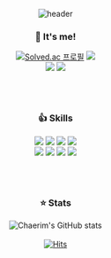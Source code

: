 <div align=center>

![header](https://capsule-render.vercel.app/api?type=waving&theme=buefy&height=200&text=BE%20Developer&fontColor=ffffff&fontAlignY=30&desc=Chaerim's%20Github&descAlign=65&descAlignY=51)

### 👩 It's me!
[![Solved.ac
프로필](http://mazassumnida.wtf/api/mini/generate_badge?boj=crp940208)](https://solved.ac/crp940208) <a href='https://twitter.com/crp9428'><img src='https://img.shields.io/badge/Twitter-1DA1F2?style=flat&logo=Twitter&logoColor=white'></a>
<br>
<a href='mailto:crp9428@naver.com'><img src='https://img.shields.io/badge/crp9428@naver.com-03C75A?style=for-the-badge&logo=Naver&logoColor=white'></a>
<a href='mailto:crp940208@gmail.com'><img src='https://img.shields.io/badge/crp940208@gmail.com-EA4335?style=for-the-badge&logo=Gmail&logoColor=white'></a>

<br><br>
### 👍 Skills
<img src='https://img.shields.io/badge/HTML5-E34F26?style=flat-square&logo=HTML5&logoColor=white'> <img src='https://img.shields.io/badge/CSS3-1572B6?style=flat-square&logoColor=white&logo=CSS3'> <img src='https://img.shields.io/badge/JavaScript-F7DF1E?style=flat-square&logoColor=black&logo=JavaScript'> <img src='https://img.shields.io/badge/jQuery-0769AD?style=flat-square&logoColor=white&logo=jQuery'> <br>
<img src='https://img.shields.io/badge/JAVA-007396?style=flat-square&logo=Java&logoColor=white'> <img src='https://img.shields.io/badge/Python-3776AB?style=flat-square&logoColor=white&logo=Python'> <img src='https://img.shields.io/badge/SpringBoot-6DB33F?style=flat-square&logoColor=white&logo=SpringBoot'> <img src='https://img.shields.io/badge/Oracle-F80000?style=flat-square&logoColor=white&logo=Oracle'>

<br><br>
### ⭐ Stats
![Chaerim's GitHub stats](https://github-readme-stats.vercel.app/api?username=crp9428&show_icons=true&theme=buefy)
<br><br>
[![Hits](https://hits.seeyoufarm.com/api/count/incr/badge.svg?url=https%3A%2F%2Fgithub.com%2Fcrp9428%2Fhit-counter&count_bg=%2379C83D&title_bg=%23555555&icon=&icon_color=%23E7E7E7&title=hits&edge_flat=true)](https://hits.seeyoufarm.com)
<br><br>

</div>
<!--[![Hits](https://hits.seeyoufarm.com/api/count/incr/badge.svg?url=https%3A%2F%2Fgithub.com%2Fcrp9428%2Fhit-counter&count_bg=%2379C83D&title_bg=%23555555&icon=&icon_color=%23E7E7E7&title=hits&edge_flat=false)](https://hits.seeyoufarm.com)-->
